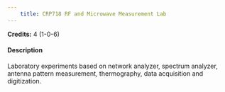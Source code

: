 ```yaml
---
    title: CRP718 RF and Microwave Measurement Lab
---
```

**Credits:** 4 (1-0-6)



#### Description 
Laboratory experiments based on network analyzer, spectrum analyzer, antenna pattern measurement, thermography, data acquisition and digitization.